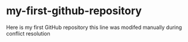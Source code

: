 # my-first-github-repository
Here is my first GitHub repository
this line was modifed manually during conflict resolution
